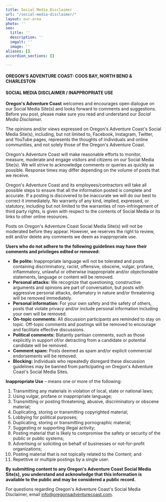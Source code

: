 ```yaml
---
title: Social Media Disclaimer
url: "/social-media-disclaimer/"
layout: our-area
photo: ''
seo:
  title: ''
  description: ''
  imgalt: ''
  image: ''
aliases: []
accordion_sections: []

---
```

#### **OREGON'S ADVENTURE COAST: COOS BAY, NORTH BEND & CHARLESTON**

#### **SOCIAL MEDIA DISCLAIMER / INAPPROPRIATE USE**

**Oregon's Adventure Coast** welcomes and encourages open dialogue on our Social Media Site(s) and looks forward to comments and suggestions. Before you post, please make sure you read and understand our _Social Media Disclaimer._

The opinions and/or views expressed on Oregon's Adventure Coast's Social Media Site(s), including, but not limited to, Facebook, Instagram, Twitter, and YouTube pages, represents the thoughts of individuals and online communities, and not solely those of the Oregon's Adventure Coast.

Oregon's Adventure Coast will make reasonable efforts to monitor, measure, moderate and engage visitors and citizens on our Social Media Site(s). We will strive to acknowledge comments or queries as quickly as possible. Response times may differ depending on the volume of posts that we receive.

Oregon's Adventure Coast and its employees/contractors will take all possible steps to ensure that all the information posted is complete and accurate. If a posting is discovered to be inaccurate we will do our best to correct it immediately. No warranty of any kind, implied, expressed, or statutory, including but not limited to the warranties of non-infringement of third party rights, is given with respect to the contents of Social Media or its links to other online resources.

Posts on Oregon's Adventure Coast Social Media Site(s) will not be moderated before they appear. However, we reserves the right to review, edit and/or delete any comments we deem as inappropriate use.

**Users who do not adhere to the following guidelines may have their comments and privileges edited or removed:**

* **Be polite:** Inappropriate language will not be tolerated and posts containing discriminatory, racist, offensive, obscene, vulgar, profane, inflammatory, unlawful or otherwise inappropriate and/or objectionable statements, language or content will be removed.
* **Personal attacks:** We recognize that questioning, constructive arguments and opinions are part of conversation, but posts with aggressive personal attacks, defamatory in nature and/or threatening will be removed immediately.
* **Personal information:** For your own safety and the safety of others, posts that violate privacy and/or include personal information including your own will be removed.
* **On-topic comments:** All discussion participants are reminded to stay on topic. Off-topic comments and postings will be removed to encourage and facilitate effective discussions.
* **Political comments:** Blatantly partisan comments, such as those explicitly in support of/or detracting from a candidate or potential candidate will be removed.
* **Comment spam:** Posts deemed as spam and/or explicit commercial endorsements will be removed.
* **Blocking:** Individuals who repeatedly disregard these discussion guidelines may be banned from participating on Oregon's Adventure Coast's Social Media Sites.

**Inappropriate Use** – means one or more of the following:

 1. Transmitting any materials in violation of local, state or national laws;
 2. Using vulgar, profane or inappropriate language;
 3. Transmitting or posting threatening, abusive, discriminatory or obscene material;
 4. Duplicating, storing or transmitting copyrighted material;
 5. Lobbying for political purposes;
 6. Duplicating, storing or transmitting pornographic material;
 7. Suggesting or supporting illegal activity;
 8. Posting material that is likely to compromise the safety or security of the public or public systems;
 9. Advertising or soliciting on behalf of businesses or not-for-profit organizations;
10. Posting material that is not topically related to the Content; and
11. Repetitive or multiple postings by a single user.

**By submitting content to any Oregon's Adventure Coast Social Media Site(s), you understand and acknowledge that this information is available to the public and may be considered a public record.**

For questions regarding Oregon's Adventure Coast's Social Media Disclaimer, email [info@oregonsadventurecoast.com](mailto:info@oregonsadventurecoast.com).